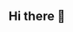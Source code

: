 ## Hi there 👋

<!--
**joaolevyangelo/joaolevyangelo** is a ✨ _special_ ✨ repository because its `README.md` (this file) appears on your GitHub profile.

Here are some ideas to get you started:

- 💻 Learning programming logic with JS
- ♟️ Developing Java skills 
- 🎓 Software Engineering Student
- 🇬🇧  English speaker
- 🇩🇪  Learning German
